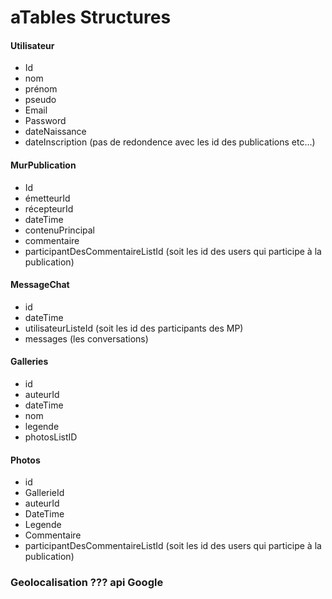  aTables Structures
=================


#### Utilisateur 
- Id
- nom
- prénom
- pseudo
- Email
- Password
- dateNaissance
- dateInscription
(pas de redondence avec les id des publications etc...)

#### MurPublication
- Id
- émetteurId
- récepteurId 
- dateTime
- contenuPrincipal
- commentaire
- participantDesCommentaireListId (soit les id des users qui participe à la publication)   


#### MessageChat
- id 
- dateTime
- utilisateurListeId (soit les id des participants des MP)
- messages (les conversations)


#### Galleries
- id
- auteurId
- dateTime
- nom
- legende
- photosListID


#### Photos
- id
- GallerieId
- auteurId
- DateTime
- Legende
- Commentaire
- participantDesCommentaireListId (soit les id des users qui participe à la publication)   



### Geolocalisation ??? api Google

